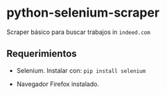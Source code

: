 # python-selenium-scraper

Scraper básico para buscar trabajos in `indeed.com`

## Requerimientos

- Selenium. Instalar con: `pip install selenium`

- Navegador Firefox instalado.
